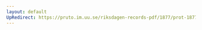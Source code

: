 ```yaml
---
layout: default
UpRedirect: https://pruto.im.uu.se/riksdagen-records-pdf/1877/prot-1877--ak--056/prot-1877--ak--056_018.pdf
---
```

